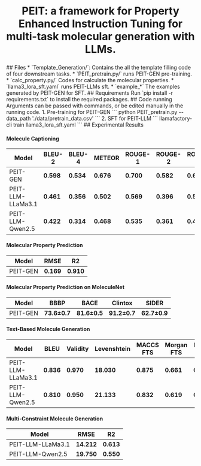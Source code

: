 <h1 align="center">   PEIT: a framework for Property Enhanced Instruction Tuning for multi-task molecular generation with LLMs.  </h1>
<h3 align="center">  </h3>
## Files
* `Template_Generation/`: Contains the all the template filling code of four downstream tasks.
* `PEIT_pretrain.py/` runs PEIT-GEN pre-training.
* `calc_property.py/` Codes for calculate the molecular properties.
* `llama3_lora_sft.yaml` runs PEIT-LLMs sft.
* `example_*` The examples generated by PEIT-GEN for SFT.
## Requirements
Run `pip install -r requirements.txt` to install the required packages.
## Code running
Arguments can be passed with commands, or be edited manually in the running code.
1. Pre-training for PEIT-GEN
    ```
    python PEIT_pretrain.py --data_path './data/pretrain_data.csv'
    ```
2. SFT for PEIT-LLM
    ```
    llamafactory-cli train llama3_lora_sft.yaml
    ```
## Experimental Results

#### Molecule Captioning
| Model | BLEU-2 | BLEU-4 | METEOR | ROUGE-1 | ROUGE-2 | ROUGE-L |
|-------|--------|--------|--------|---------|---------|---------|
| PEIT-GEN | **0.598** | **0.534** | **0.676** | **0.700** | **0.582** | **0.653** |
| PEIT-LLM-LLaMa3.1 | **0.461** | **0.356** | **0.502** | **0.569** | **0.396** | **0.505** |
| PEIT-LLM-Qwen2.5 | **0.422** | **0.314** | **0.468** | **0.535** | **0.361** | **0.477** |

#### Molecular Property Prediction
| Model | RMSE | R2 |
|-------|----|------|
| PEIT-GEN | **0.169** | **0.910** |

#### Molecular Property Prediction on MoleculeNet 
| Model | BBBP | BACE | Clintox | SIDER |
|-------|------|------|---------|-------|
| PEIT-GEN | **73.6±0.7** | **81.6±0.5** | **91.2±0.7** | **62.7±0.9** |

#### Text-Based Molecule Generation
| Model | BLEU | Validity | Levenshtein | MACCS FTS | Morgan FTS | RDKit FTS |
|-------|------|---------|------------|----------|-----------|----------|
| PEIT-LLM-LLaMa3.1 | **0.836** | **0.970** | **18.030** | **0.875** | **0.661** | **0.776** |
| PEIT-LLM-Qwen2.5 | **0.810** | **0.950** | **21.133** | **0.832** | **0.619** | **0.735** |

#### Multi-Constraint Molecule Generation
| Model | RMSE | R2 |
|-------|------|----|
| PEIT-LLM-LLaMa3.1 | **14.212** | **0.613** |
| PEIT-LLM-Qwen2.5 | **19.750** | **0.550** |


